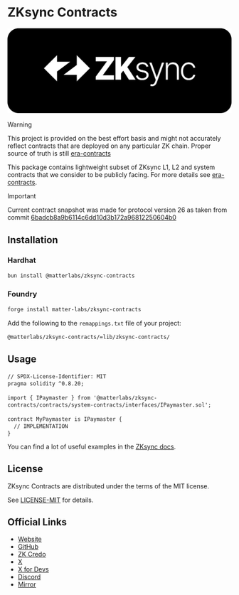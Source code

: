 # ZKsync Contracts

[![Logo](https://raw.githubusercontent.com/matter-labs/v2-testnet-contracts/beta/logo.svg)](https://zksync.io)

> [!WARNING]
> This project is provided on the best effort basis and might not accurately reflect contracts that are deployed on any particular ZK chain. Proper source of truth is still [era-contracts](https://github.com/matter-labs/era-contracts)

This package contains lightweight subset of ZKsync L1, L2 and system contracts that we consider to be publicly facing. For more details see [era-contracts](https://github.com/matter-labs/era-contracts).

> [!IMPORTANT]
> Current contract snapshot was made for protocol version 26 as taken from commit [6badcb8a9b6114c6dd10d3b172a96812250604b0](https://github.com/matter-labs/era-contracts/commit/6badcb8a9b6114c6dd10d3b172a96812250604b0)

## Installation

### Hardhat

```bash
bun install @matterlabs/zksync-contracts
```

### Foundry

```bash
forge install matter-labs/zksync-contracts
```

Add the following to the `remappings.txt` file of your project:

```txt
@matterlabs/zksync-contracts/=lib/zksync-contracts/
```

## Usage

```solidity
// SPDX-License-Identifier: MIT
pragma solidity ^0.8.20;

import { IPaymaster } from '@matterlabs/zksync-contracts/contracts/system-contracts/interfaces/IPaymaster.sol';

contract MyPaymaster is IPaymaster {
  // IMPLEMENTATION
}
```

You can find a lot of useful examples in the [ZKsync docs](https://docs.zksync.io).

## License

ZKsync Contracts are distributed under the terms of the MIT license.

See [LICENSE-MIT](LICENSE-MIT) for details.

## Official Links

- [Website](https://zksync.io)
- [GitHub](https://github.com/matter-labs)
- [ZK Credo](https://github.com/zksync/credo)
- [X](https://x.com/zksync)
- [X for Devs](https://x.com/zksyncdevs)
- [Discord](https://join.zksync.dev)
- [Mirror](https://zksync.mirror.xyz)
